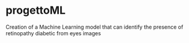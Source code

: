 # progettoML
Creation of a Machine Learning model that can identify the presence of retinopathy diabetic from eyes images
